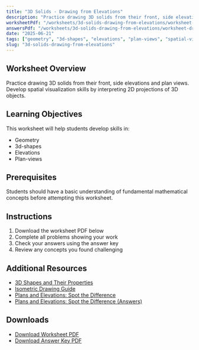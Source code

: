 ```yaml
---
title: "3D Solids - Drawing from Elevations"
description: "Practice drawing 3D solids from their front, side elevations and plan views. Develop spatial visualization skills by interpreting 2D projections of 3D objects."
worksheetPdf: "/worksheets/3d-solids-drawing-from-elevations/worksheet-draw-from-elevations.pdf"
answersPdf: "/worksheets/3d-solids-drawing-from-elevations/worksheet-draw-from-elevations-answers.pdf"
date: "2025-06-21"
tags: ["geometry", "3d-shapes", "elevations", "plan-views", "spatial-visualization"]
slug: "3d-solids-drawing-from-elevations"
---
```


## Worksheet Overview

Practice drawing 3D solids from their front, side elevations and plan views. Develop spatial visualization skills by interpreting 2D projections of 3D objects.

## Learning Objectives

This worksheet will help students develop skills in:

- Geometry
- 3d-shapes
- Elevations
- Plan-views

## Prerequisites

Students should have a basic understanding of fundamental mathematical concepts before attempting this worksheet.

## Instructions

1. Download the worksheet PDF below
2. Complete all problems showing your work
3. Check your answers using the answer key
4. Review any concepts you found challenging

## Additional Resources

- [3D Shapes and Their Properties](https://www.mathsisfun.com/geometry/polyhedron.html)
- [Isometric Drawing Guide](https://www.mathsisfun.com/geometry/isometric-drawing.html)
- [Plans and Elevations: Spot the Difference](/worksheets/3d-solids-drawing-from-elevations/worksheet-polycubes-spot-the-difference.pdf)
- [Plans and Elevations: Spot the Difference (Answers)](/worksheets/3d-solids-drawing-from-elevations/worksheet-polycubes-spot-the-difference-answers.pdf)

## Downloads

- [Download Worksheet PDF](/worksheets/3d-solids-drawing-from-elevations/worksheet-draw-from-elevations.pdf)
- [Download Answer Key PDF](/worksheets/3d-solids-drawing-from-elevations/worksheet-draw-from-elevations-answers.pdf)
